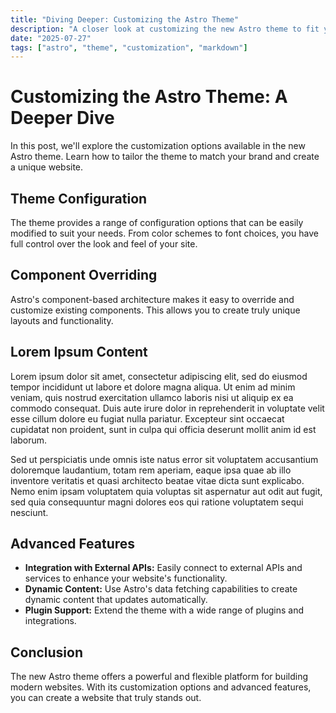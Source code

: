 ```yaml
---
title: "Diving Deeper: Customizing the Astro Theme"
description: "A closer look at customizing the new Astro theme to fit your specific needs."
date: "2025-07-27"
tags: ["astro", "theme", "customization", "markdown"]
---
```


# Customizing the Astro Theme: A Deeper Dive

In this post, we'll explore the customization options available in the new Astro theme. Learn how to tailor the theme to match your brand and create a unique website.

## Theme Configuration

The theme provides a range of configuration options that can be easily modified to suit your needs. From color schemes to font choices, you have full control over the look and feel of your site.

## Component Overriding

Astro's component-based architecture makes it easy to override and customize existing components. This allows you to create truly unique layouts and functionality.

## Lorem Ipsum Content

Lorem ipsum dolor sit amet, consectetur adipiscing elit, sed do eiusmod tempor incididunt ut labore et dolore magna aliqua. Ut enim ad minim veniam, quis nostrud exercitation ullamco laboris nisi ut aliquip ex ea commodo consequat. Duis aute irure dolor in reprehenderit in voluptate velit esse cillum dolore eu fugiat nulla pariatur. Excepteur sint occaecat cupidatat non proident, sunt in culpa qui officia deserunt mollit anim id est laborum.

Sed ut perspiciatis unde omnis iste natus error sit voluptatem accusantium doloremque laudantium, totam rem aperiam, eaque ipsa quae ab illo inventore veritatis et quasi architecto beatae vitae dicta sunt explicabo. Nemo enim ipsam voluptatem quia voluptas sit aspernatur aut odit aut fugit, sed quia consequuntur magni dolores eos qui ratione voluptatem sequi nesciunt.

## Advanced Features

- **Integration with External APIs:** Easily connect to external APIs and services to enhance your website's functionality.
- **Dynamic Content:** Use Astro's data fetching capabilities to create dynamic content that updates automatically.
- **Plugin Support:** Extend the theme with a wide range of plugins and integrations.

## Conclusion

The new Astro theme offers a powerful and flexible platform for building modern websites. With its customization options and advanced features, you can create a website that truly stands out.
